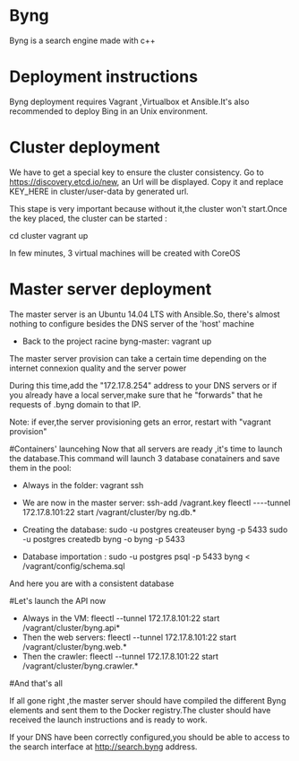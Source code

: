 # Byng

Byng is a search engine made with c++

# Deployment instructions
Byng deployment requires Vagrant ,Virtualbox et Ansible.It's also recommended to deploy Bing in an Unix environment.

# Cluster deployment
We have to get a special key to ensure the cluster consistency.
Go to https://discovery.etcd.io/new, an Url will be displayed. Copy it and replace KEY_HERE in cluster/user-data by generated url.

This stape is very important because without it,the cluster won't start.Once the key placed, the cluster can be started :

 cd cluster 
 vagrant up

In few minutes, 3 virtual machines will be created with CoreOS

# Master server deployment
The master server is an Ubuntu 14.04 LTS with Ansible.So, there's almost nothing to configure besides the DNS server of the 'host'  machine

- Back to the project racine byng-master:
   vagrant up

The master server provision can take a certain time depending on the internet connexion quality and the server power

During this time,add the "172.17.8.254" address to your DNS servers or if you already have a local server,make sure that he "forwards" that he requests of .byng domain to that IP.

Note: if ever,the server provisioning gets an error, restart with "vagrant provision"

#Containers' launcehing
Now that all servers are ready ,it's time to launch the database.This command will launch 3 database conatainers and save them in the pool:

- Always in the folder:
  vagrant ssh
- We are now in the master server:
  ssh-add /vagrant.key
  fleectl ----tunnel 172.17.8.101:22 start /vagrant/cluster/by
  ng.db.*

- Creating the database:
  sudo -u postgres createuser byng -p 5433
  sudo -u postgres createdb byng -o byng -p 5433
- Database importation :
  sudo -u postgres psql -p 5433 byng < /vagrant/config/schema.sql

And here you are with a consistent database

#Let's launch the API now

- Always in the VM:
    fleectl --tunnel 172.17.8.101:22 start /vagrant/cluster/byng.api*
- Then the web servers: 
   fleectl --tunnel 172.17.8.101:22 start /vagrant/cluster/byng.web.*
- Then the crawler:
    fleectl --tunnel 172.17.8.101:22 start /vagrant/cluster/byng.crawler.*

#And that's all

 If all gone right ,the master server should have compiled the different Byng elements and sent them to the Docker registry.The cluster should have received the launch instructions and is ready to work.

If your DNS have been correctly configured,you should be able to access to the search interface at http://search.byng address.



 
